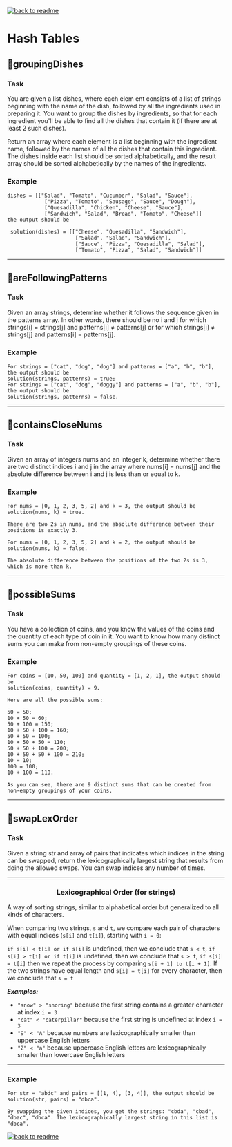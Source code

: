 [![back to readme](https://img.shields.io/badge/⬅%20BACK-blue)](../README.md)

# Hash Tables

## 💎groupingDishes

### Task

You are given a list dishes, where each elem ent consists of a list of strings beginning with the name of the dish, followed by all the ingredients used in preparing it. You want to group the dishes by ingredients, so that for each ingredient you'll be able to find all the dishes that contain it (if there are at least 2 such dishes).

Return an array where each element is a list beginning with the ingredient name, followed by the names of all the dishes that contain this ingredient. The dishes inside each list should be sorted alphabetically, and the result array should be sorted alphabetically by the names of the ingredients.

### Example

```
dishes = [["Salad", "Tomato", "Cucumber", "Salad", "Sauce"],
            ["Pizza", "Tomato", "Sausage", "Sauce", "Dough"],
            ["Quesadilla", "Chicken", "Cheese", "Sauce"],
            ["Sandwich", "Salad", "Bread", "Tomato", "Cheese"]]
the output should be

 solution(dishes) = [["Cheese", "Quesadilla", "Sandwich"],
                      ["Salad", "Salad", "Sandwich"],
                      ["Sauce", "Pizza", "Quesadilla", "Salad"],
                      ["Tomato", "Pizza", "Salad", "Sandwich"]]

```

---

## 💎areFollowingPatterns

### Task

Given an array strings, determine whether it follows the sequence given in the patterns array. In other words, there should be no i and j for which strings[i] = strings[j] and patterns[i] ≠ patterns[j] or for which strings[i] ≠ strings[j] and patterns[i] = patterns[j].

### Example

```
For strings = ["cat", "dog", "dog"] and patterns = ["a", "b", "b"], the output should be
solution(strings, patterns) = true;
For strings = ["cat", "dog", "doggy"] and patterns = ["a", "b", "b"], the output should be
solution(strings, patterns) = false.

```

---

## 💎containsCloseNums

### Task

Given an array of integers nums and an integer k, determine whether there are two distinct indices i and j in the array where nums[i] = nums[j] and the absolute difference between i and j is less than or equal to k.

### Example

```
For nums = [0, 1, 2, 3, 5, 2] and k = 3, the output should be
solution(nums, k) = true.

There are two 2s in nums, and the absolute difference between their positions is exactly 3.

For nums = [0, 1, 2, 3, 5, 2] and k = 2, the output should be
solution(nums, k) = false.

The absolute difference between the positions of the two 2s is 3, which is more than k.

```

---

## 💎possibleSums

### Task

You have a collection of coins, and you know the values of the coins and the quantity of each type of coin in it. You want to know how many distinct sums you can make from non-empty groupings of these coins.

### Example

```
For coins = [10, 50, 100] and quantity = [1, 2, 1], the output should be
solution(coins, quantity) = 9.

Here are all the possible sums:

50 = 50;
10 + 50 = 60;
50 + 100 = 150;
10 + 50 + 100 = 160;
50 + 50 = 100;
10 + 50 + 50 = 110;
50 + 50 + 100 = 200;
10 + 50 + 50 + 100 = 210;
10 = 10;
100 = 100;
10 + 100 = 110.

As you can see, there are 9 distinct sums that can be created from non-empty groupings of your coins.

```

---

## 💎swapLexOrder

### Task

Given a string str and array of pairs that indicates which indices in the string can be swapped, return the lexicographically largest string that results from doing the allowed swaps. You can swap indices any number of times.

---

<h3 style="text-align:center">Lexicographical Order (for strings)</h3>

A way of sorting strings, similar to alphabetical order but generalized to all kinds of characters.

When comparing two strings, `s` and `t`, we compare each pair of characters with equal indices (`s[i]` and `t[i]`), starting with `i = 0`:

`if s[i] < t[i] or if s[i]` is undefined, then we conclude that `s < t`,
`if s[i] > t[i] or if t[i]` is undefined, then we conclude that `s > t`,
`if s[i] = t[i]` then we repeat the process by comparing `s[i + 1] to t[i + 1]`.
If the two strings have equal length and `s[i] = t[i]` for every character, then we conclude that `s = t`

**_Examples:_**

- `"snow" > "snoring"` because the first string contains a greater character at index `i = 3`
- `"cat" < "caterpillar"` because the first string is undefined at index `i = 3`
- `"9" < "A"` because numbers are lexicographically smaller than uppercase English letters
- `"Z" < "a"` because uppercase English letters are lexicographically smaller than lowercase English letters

---

### Example

```
For str = "abdc" and pairs = [[1, 4], [3, 4]], the output should be
solution(str, pairs) = "dbca".

By swapping the given indices, you get the strings: "cbda", "cbad", "dbac", "dbca". The lexicographically largest string in this list is "dbca".

```

[![back to readme](https://img.shields.io/badge/⬅%20BACK-blue)](../README.md)
